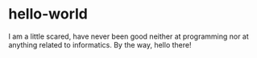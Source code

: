 # hello-world
I am a little scared, have never been good neither at programming nor at anything related to informatics.
By the way, hello there!
